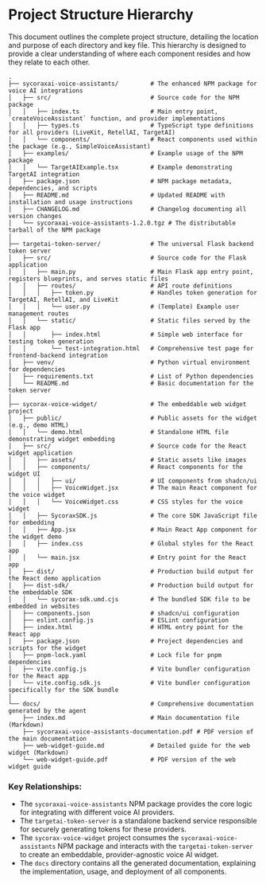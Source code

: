 # Project Structure Hierarchy

This document outlines the complete project structure, detailing the location and purpose of each directory and key file. This hierarchy is designed to provide a clear understanding of where each component resides and how they relate to each other.

```
.
├── sycoraxai-voice-assistants/         # The enhanced NPM package for voice AI integrations
│   ├── src/                            # Source code for the NPM package
│   │   ├── index.ts                    # Main entry point, `createVoiceAssistant` function, and provider implementations
│   │   ├── types.ts                    # TypeScript type definitions for all providers (LiveKit, RetellAI, TargetAI)
│   │   └── components/                 # React components used within the package (e.g., SimpleVoiceAssistant)
│   ├── examples/                       # Example usage of the NPM package
│   │   └── TargetAIExample.tsx         # Example demonstrating TargetAI integration
│   ├── package.json                    # NPM package metadata, dependencies, and scripts
│   ├── README.md                       # Updated README with installation and usage instructions
│   ├── CHANGELOG.md                    # Changelog documenting all version changes
│   └── sycoraxai-voice-assistants-1.2.0.tgz # The distributable tarball of the NPM package
│
├── targetai-token-server/              # The universal Flask backend token server
│   ├── src/                            # Source code for the Flask application
│   │   ├── main.py                     # Main Flask app entry point, registers blueprints, and serves static files
│   │   ├── routes/                     # API route definitions
│   │   │   ├── token.py                # Handles token generation for TargetAI, RetellAI, and LiveKit
│   │   │   └── user.py                 # (Template) Example user management routes
│   │   └── static/                     # Static files served by the Flask app
│   │       ├── index.html              # Simple web interface for testing token generation
│   │       └── test-integration.html   # Comprehensive test page for frontend-backend integration
│   ├── venv/                           # Python virtual environment for dependencies
│   ├── requirements.txt                # List of Python dependencies
│   └── README.md                       # Basic documentation for the token server
│
├── sycorax-voice-widget/               # The embeddable web widget project
│   ├── public/                         # Public assets for the widget (e.g., demo HTML)
│   │   └── demo.html                   # Standalone HTML file demonstrating widget embedding
│   ├── src/                            # Source code for the React widget application
│   │   ├── assets/                     # Static assets like images
│   │   ├── components/                 # React components for the widget UI
│   │   │   ├── ui/                     # UI components from shadcn/ui
│   │   │   ├── VoiceWidget.jsx         # The main React component for the voice widget
│   │   │   └── VoiceWidget.css         # CSS styles for the voice widget
│   │   ├── SycoraxSDK.js               # The core SDK JavaScript file for embedding
│   │   ├── App.jsx                     # Main React App component for the widget demo
│   │   ├── index.css                   # Global styles for the React app
│   │   └── main.jsx                    # Entry point for the React app
│   ├── dist/                           # Production build output for the React demo application
│   ├── dist-sdk/                       # Production build output for the embeddable SDK
│   │   └── sycorax-sdk.umd.cjs         # The bundled SDK file to be embedded in websites
│   ├── components.json                 # shadcn/ui configuration
│   ├── eslint.config.js                # ESLint configuration
│   ├── index.html                      # HTML entry point for the React app
│   ├── package.json                    # Project dependencies and scripts for the widget
│   ├── pnpm-lock.yaml                  # Lock file for pnpm dependencies
│   ├── vite.config.js                  # Vite bundler configuration for the React app
│   └── vite.config.sdk.js              # Vite bundler configuration specifically for the SDK bundle
│
└── docs/                               # Comprehensive documentation generated by the agent
    ├── index.md                        # Main documentation file (Markdown)
    ├── sycoraxai-voice-assistants-documentation.pdf # PDF version of the main documentation
    ├── web-widget-guide.md             # Detailed guide for the web widget (Markdown)
    └── web-widget-guide.pdf            # PDF version of the web widget guide

```

### Key Relationships:

-   The `sycoraxai-voice-assistants` NPM package provides the core logic for integrating with different voice AI providers.
-   The `targetai-token-server` is a standalone backend service responsible for securely generating tokens for these providers.
-   The `sycorax-voice-widget` project consumes the `sycoraxai-voice-assistants` NPM package and interacts with the `targetai-token-server` to create an embeddable, provider-agnostic voice AI widget.
-   The `docs` directory contains all the generated documentation, explaining the implementation, usage, and deployment of all components.

